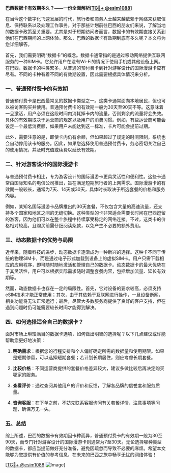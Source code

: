 **巴西数据卡有效期多久？——一份全面解析[[TG💪+ @esim1088](https://t.me/s/esim1088)]**

在当今这个数字化飞速发展的时代，旅行者和商务人士越来越依赖于网络来获取信息、保持联系以及处理工作事务。对于那些计划前往巴西的朋友们来说，了解当地的数据卡政策至关重要。尤其是对于短期访问者而言，数据卡的有效期直接关系到他们在巴西期间的上网体验。那么，巴西的数据卡有效期到底有多久呢？本文将为您详细解答。

首先，我们需要明确“数据卡”的概念。数据卡通常指的是通过移动网络提供互联网服务的一种SIM卡。它允许用户在没有Wi-Fi的情况下使用手机或其他设备上网。在巴西，数据卡的种类繁多，从普通的预付费卡到针对游客设计的国际漫游卡应有尽有。不同的卡种有着不同的有效期设置，因此需要根据具体情况来分析。

### **一、普通预付费卡的有效期**

普通预付费卡是巴西最常见的数据卡类型之一。这类卡通常面向本地居民，但也可以被访客购买并使用。普通预付费卡的有效期一般为30天至90天不等。这意味着一旦激活，用户必须在这段时间内消耗掉卡内的流量，否则剩余的流量将会失效。具体的有效期取决于运营商的规定以及用户的消费习惯。例如，有些运营商可能会设定一个最低消费额，如果用户未能达到这一标准，卡片可能会提前过期。

此外，需要注意的是，即使卡内仍有余额，但如果超过了规定的时间限制，系统也会自动停用该卡的服务。因此，如果您选择使用普通预付费卡，务必密切关注自己的使用情况，并及时充值或续费以延长有效期。

### **二、针对游客设计的国际漫游卡**

与普通预付费卡相比，专为游客设计的国际漫游卡更具灵活性和便利性。这些卡通常由国际知名的电信公司推出，旨在满足短期旅行者的上网需求。国际漫游卡的有效期一般较长，通常为7天、14天或30天，具体时长取决于所选套餐的价格和服务内容。

例如，某知名国际漫游卡品牌推出的30天套餐，不仅包含大量的高速流量，还支持多个国家和地区之间的无缝切换。这种类型的卡非常适合需要长时间在巴西逗留的游客，因为他们可以在整个旅程中持续享受稳定的网络连接。不过，这类卡的价格相对较高，且购买前需仔细阅读条款，以免产生不必要的额外费用。

### **三、动态数据卡的优势与局限**

近年来，随着科技的进步，动态数据卡逐渐成为一种新兴的选择。这种卡不同于传统的物理SIM卡，而是通过电子形式加载到设备上的虚拟SIM卡。用户只需下载相应的应用程序，即可随时随地激活和管理自己的数据卡。动态数据卡的最大优势在于其灵活性，用户可以根据实际需求随时调整套餐内容，包括增加流量、延长有效期等。

然而，动态数据卡也存在一定的局限性。首先，它对设备的要求较高，必须支持eSIM技术才能正常使用；其次，由于其依赖于互联网进行操作，一旦设备断网，相关功能将无法正常运行；最后，尽管大多数服务商提供了良好的客户支持，但在遇到问题时仍可能需要较长时间才能得到解决。

### **四、如何选择适合自己的数据卡？**

面对市场上琳琅满目的数据卡选项，如何做出明智的选择呢？以下几点建议或许能帮助您更好地决策：

1. **明确需求**：根据您的行程安排和个人偏好确定所需的数据量和使用期限。如果是短期停留，可以选择短期套餐；若计划长期居住，则应考虑长期套餐。
   
2. **比较价格**：不同运营商提供的套餐价格差异较大，建议多做比较后再决定购买哪家的服务。
   
3. **查看评价**：通过查阅其他用户的评价和反馈，了解各品牌的信誉度和服务质量。
   
4. **咨询客服**：在下单之前，不妨先联系客服询问有关套餐详情、注意事项等问题，确保万无一失。

### **五、总结**

综上所述，巴西的数据卡有效期因卡种而异，普通预付费卡的有效期一般为30至90天，而专门针对游客设计的国际漫游卡则通常为7至30天。无论选择哪种类型的数据卡，都应当提前做好充分准备，避免因疏忽而导致不必要的麻烦。希望本文能够为您提供有价值的参考信息，在未来的巴西之旅中畅享无忧的网络体验！

[[TG💪+ @esim1088](https://t.me/s/esim1088) ![Image](https://i.postimg.cc/4NQfJmqS/Snipaste-2025-05-13-00-14-12.png)]